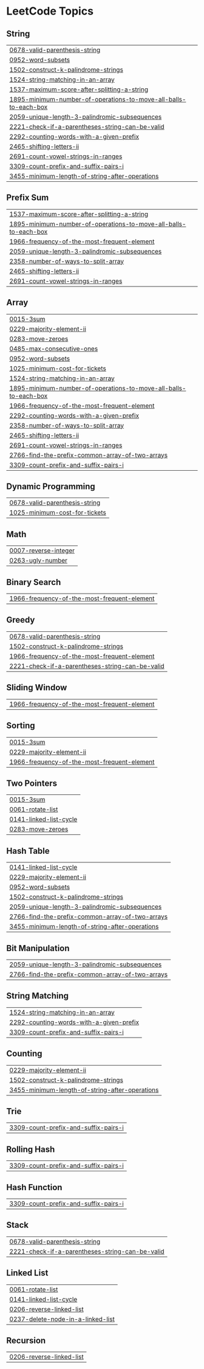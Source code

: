 

<!---LeetCode Topics Start-->
# LeetCode Topics
## String
|  |
| ------- |
| [0678-valid-parenthesis-string](https://github.com/hashir-mohd/Leetcode/tree/master/0678-valid-parenthesis-string) |
| [0952-word-subsets](https://github.com/hashir-mohd/Leetcode/tree/master/0952-word-subsets) |
| [1502-construct-k-palindrome-strings](https://github.com/hashir-mohd/Leetcode/tree/master/1502-construct-k-palindrome-strings) |
| [1524-string-matching-in-an-array](https://github.com/hashir-mohd/Leetcode/tree/master/1524-string-matching-in-an-array) |
| [1537-maximum-score-after-splitting-a-string](https://github.com/hashir-mohd/Leetcode/tree/master/1537-maximum-score-after-splitting-a-string) |
| [1895-minimum-number-of-operations-to-move-all-balls-to-each-box](https://github.com/hashir-mohd/Leetcode/tree/master/1895-minimum-number-of-operations-to-move-all-balls-to-each-box) |
| [2059-unique-length-3-palindromic-subsequences](https://github.com/hashir-mohd/Leetcode/tree/master/2059-unique-length-3-palindromic-subsequences) |
| [2221-check-if-a-parentheses-string-can-be-valid](https://github.com/hashir-mohd/Leetcode/tree/master/2221-check-if-a-parentheses-string-can-be-valid) |
| [2292-counting-words-with-a-given-prefix](https://github.com/hashir-mohd/Leetcode/tree/master/2292-counting-words-with-a-given-prefix) |
| [2465-shifting-letters-ii](https://github.com/hashir-mohd/Leetcode/tree/master/2465-shifting-letters-ii) |
| [2691-count-vowel-strings-in-ranges](https://github.com/hashir-mohd/Leetcode/tree/master/2691-count-vowel-strings-in-ranges) |
| [3309-count-prefix-and-suffix-pairs-i](https://github.com/hashir-mohd/Leetcode/tree/master/3309-count-prefix-and-suffix-pairs-i) |
| [3455-minimum-length-of-string-after-operations](https://github.com/hashir-mohd/Leetcode/tree/master/3455-minimum-length-of-string-after-operations) |
## Prefix Sum
|  |
| ------- |
| [1537-maximum-score-after-splitting-a-string](https://github.com/hashir-mohd/Leetcode/tree/master/1537-maximum-score-after-splitting-a-string) |
| [1895-minimum-number-of-operations-to-move-all-balls-to-each-box](https://github.com/hashir-mohd/Leetcode/tree/master/1895-minimum-number-of-operations-to-move-all-balls-to-each-box) |
| [1966-frequency-of-the-most-frequent-element](https://github.com/hashir-mohd/Leetcode/tree/master/1966-frequency-of-the-most-frequent-element) |
| [2059-unique-length-3-palindromic-subsequences](https://github.com/hashir-mohd/Leetcode/tree/master/2059-unique-length-3-palindromic-subsequences) |
| [2358-number-of-ways-to-split-array](https://github.com/hashir-mohd/Leetcode/tree/master/2358-number-of-ways-to-split-array) |
| [2465-shifting-letters-ii](https://github.com/hashir-mohd/Leetcode/tree/master/2465-shifting-letters-ii) |
| [2691-count-vowel-strings-in-ranges](https://github.com/hashir-mohd/Leetcode/tree/master/2691-count-vowel-strings-in-ranges) |
## Array
|  |
| ------- |
| [0015-3sum](https://github.com/hashir-mohd/Leetcode/tree/master/0015-3sum) |
| [0229-majority-element-ii](https://github.com/hashir-mohd/Leetcode/tree/master/0229-majority-element-ii) |
| [0283-move-zeroes](https://github.com/hashir-mohd/Leetcode/tree/master/0283-move-zeroes) |
| [0485-max-consecutive-ones](https://github.com/hashir-mohd/Leetcode/tree/master/0485-max-consecutive-ones) |
| [0952-word-subsets](https://github.com/hashir-mohd/Leetcode/tree/master/0952-word-subsets) |
| [1025-minimum-cost-for-tickets](https://github.com/hashir-mohd/Leetcode/tree/master/1025-minimum-cost-for-tickets) |
| [1524-string-matching-in-an-array](https://github.com/hashir-mohd/Leetcode/tree/master/1524-string-matching-in-an-array) |
| [1895-minimum-number-of-operations-to-move-all-balls-to-each-box](https://github.com/hashir-mohd/Leetcode/tree/master/1895-minimum-number-of-operations-to-move-all-balls-to-each-box) |
| [1966-frequency-of-the-most-frequent-element](https://github.com/hashir-mohd/Leetcode/tree/master/1966-frequency-of-the-most-frequent-element) |
| [2292-counting-words-with-a-given-prefix](https://github.com/hashir-mohd/Leetcode/tree/master/2292-counting-words-with-a-given-prefix) |
| [2358-number-of-ways-to-split-array](https://github.com/hashir-mohd/Leetcode/tree/master/2358-number-of-ways-to-split-array) |
| [2465-shifting-letters-ii](https://github.com/hashir-mohd/Leetcode/tree/master/2465-shifting-letters-ii) |
| [2691-count-vowel-strings-in-ranges](https://github.com/hashir-mohd/Leetcode/tree/master/2691-count-vowel-strings-in-ranges) |
| [2766-find-the-prefix-common-array-of-two-arrays](https://github.com/hashir-mohd/Leetcode/tree/master/2766-find-the-prefix-common-array-of-two-arrays) |
| [3309-count-prefix-and-suffix-pairs-i](https://github.com/hashir-mohd/Leetcode/tree/master/3309-count-prefix-and-suffix-pairs-i) |
## Dynamic Programming
|  |
| ------- |
| [0678-valid-parenthesis-string](https://github.com/hashir-mohd/Leetcode/tree/master/0678-valid-parenthesis-string) |
| [1025-minimum-cost-for-tickets](https://github.com/hashir-mohd/Leetcode/tree/master/1025-minimum-cost-for-tickets) |
## Math
|  |
| ------- |
| [0007-reverse-integer](https://github.com/hashir-mohd/Leetcode/tree/master/0007-reverse-integer) |
| [0263-ugly-number](https://github.com/hashir-mohd/Leetcode/tree/master/0263-ugly-number) |
## Binary Search
|  |
| ------- |
| [1966-frequency-of-the-most-frequent-element](https://github.com/hashir-mohd/Leetcode/tree/master/1966-frequency-of-the-most-frequent-element) |
## Greedy
|  |
| ------- |
| [0678-valid-parenthesis-string](https://github.com/hashir-mohd/Leetcode/tree/master/0678-valid-parenthesis-string) |
| [1502-construct-k-palindrome-strings](https://github.com/hashir-mohd/Leetcode/tree/master/1502-construct-k-palindrome-strings) |
| [1966-frequency-of-the-most-frequent-element](https://github.com/hashir-mohd/Leetcode/tree/master/1966-frequency-of-the-most-frequent-element) |
| [2221-check-if-a-parentheses-string-can-be-valid](https://github.com/hashir-mohd/Leetcode/tree/master/2221-check-if-a-parentheses-string-can-be-valid) |
## Sliding Window
|  |
| ------- |
| [1966-frequency-of-the-most-frequent-element](https://github.com/hashir-mohd/Leetcode/tree/master/1966-frequency-of-the-most-frequent-element) |
## Sorting
|  |
| ------- |
| [0015-3sum](https://github.com/hashir-mohd/Leetcode/tree/master/0015-3sum) |
| [0229-majority-element-ii](https://github.com/hashir-mohd/Leetcode/tree/master/0229-majority-element-ii) |
| [1966-frequency-of-the-most-frequent-element](https://github.com/hashir-mohd/Leetcode/tree/master/1966-frequency-of-the-most-frequent-element) |
## Two Pointers
|  |
| ------- |
| [0015-3sum](https://github.com/hashir-mohd/Leetcode/tree/master/0015-3sum) |
| [0061-rotate-list](https://github.com/hashir-mohd/Leetcode/tree/master/0061-rotate-list) |
| [0141-linked-list-cycle](https://github.com/hashir-mohd/Leetcode/tree/master/0141-linked-list-cycle) |
| [0283-move-zeroes](https://github.com/hashir-mohd/Leetcode/tree/master/0283-move-zeroes) |
## Hash Table
|  |
| ------- |
| [0141-linked-list-cycle](https://github.com/hashir-mohd/Leetcode/tree/master/0141-linked-list-cycle) |
| [0229-majority-element-ii](https://github.com/hashir-mohd/Leetcode/tree/master/0229-majority-element-ii) |
| [0952-word-subsets](https://github.com/hashir-mohd/Leetcode/tree/master/0952-word-subsets) |
| [1502-construct-k-palindrome-strings](https://github.com/hashir-mohd/Leetcode/tree/master/1502-construct-k-palindrome-strings) |
| [2059-unique-length-3-palindromic-subsequences](https://github.com/hashir-mohd/Leetcode/tree/master/2059-unique-length-3-palindromic-subsequences) |
| [2766-find-the-prefix-common-array-of-two-arrays](https://github.com/hashir-mohd/Leetcode/tree/master/2766-find-the-prefix-common-array-of-two-arrays) |
| [3455-minimum-length-of-string-after-operations](https://github.com/hashir-mohd/Leetcode/tree/master/3455-minimum-length-of-string-after-operations) |
## Bit Manipulation
|  |
| ------- |
| [2059-unique-length-3-palindromic-subsequences](https://github.com/hashir-mohd/Leetcode/tree/master/2059-unique-length-3-palindromic-subsequences) |
| [2766-find-the-prefix-common-array-of-two-arrays](https://github.com/hashir-mohd/Leetcode/tree/master/2766-find-the-prefix-common-array-of-two-arrays) |
## String Matching
|  |
| ------- |
| [1524-string-matching-in-an-array](https://github.com/hashir-mohd/Leetcode/tree/master/1524-string-matching-in-an-array) |
| [2292-counting-words-with-a-given-prefix](https://github.com/hashir-mohd/Leetcode/tree/master/2292-counting-words-with-a-given-prefix) |
| [3309-count-prefix-and-suffix-pairs-i](https://github.com/hashir-mohd/Leetcode/tree/master/3309-count-prefix-and-suffix-pairs-i) |
## Counting
|  |
| ------- |
| [0229-majority-element-ii](https://github.com/hashir-mohd/Leetcode/tree/master/0229-majority-element-ii) |
| [1502-construct-k-palindrome-strings](https://github.com/hashir-mohd/Leetcode/tree/master/1502-construct-k-palindrome-strings) |
| [3455-minimum-length-of-string-after-operations](https://github.com/hashir-mohd/Leetcode/tree/master/3455-minimum-length-of-string-after-operations) |
## Trie
|  |
| ------- |
| [3309-count-prefix-and-suffix-pairs-i](https://github.com/hashir-mohd/Leetcode/tree/master/3309-count-prefix-and-suffix-pairs-i) |
## Rolling Hash
|  |
| ------- |
| [3309-count-prefix-and-suffix-pairs-i](https://github.com/hashir-mohd/Leetcode/tree/master/3309-count-prefix-and-suffix-pairs-i) |
## Hash Function
|  |
| ------- |
| [3309-count-prefix-and-suffix-pairs-i](https://github.com/hashir-mohd/Leetcode/tree/master/3309-count-prefix-and-suffix-pairs-i) |
## Stack
|  |
| ------- |
| [0678-valid-parenthesis-string](https://github.com/hashir-mohd/Leetcode/tree/master/0678-valid-parenthesis-string) |
| [2221-check-if-a-parentheses-string-can-be-valid](https://github.com/hashir-mohd/Leetcode/tree/master/2221-check-if-a-parentheses-string-can-be-valid) |
## Linked List
|  |
| ------- |
| [0061-rotate-list](https://github.com/hashir-mohd/Leetcode/tree/master/0061-rotate-list) |
| [0141-linked-list-cycle](https://github.com/hashir-mohd/Leetcode/tree/master/0141-linked-list-cycle) |
| [0206-reverse-linked-list](https://github.com/hashir-mohd/Leetcode/tree/master/0206-reverse-linked-list) |
| [0237-delete-node-in-a-linked-list](https://github.com/hashir-mohd/Leetcode/tree/master/0237-delete-node-in-a-linked-list) |
## Recursion
|  |
| ------- |
| [0206-reverse-linked-list](https://github.com/hashir-mohd/Leetcode/tree/master/0206-reverse-linked-list) |
<!---LeetCode Topics End-->